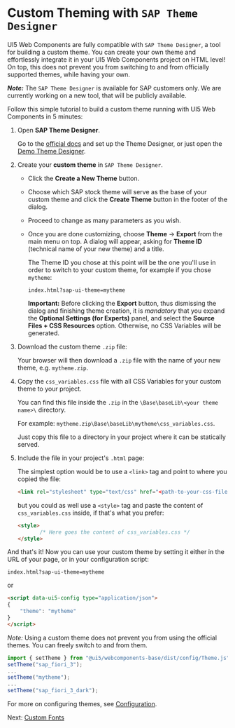 # Custom Theming with `SAP Theme Designer`

UI5 Web Components are fully compatible with `SAP Theme Designer`, a tool for building a custom theme. You can create your own theme and effortlessly integrate it in your UI5 Web Components project on HTML level! On top, this does not prevent you from switching to and from officially supported themes, while having your own.

<b>*Note:*</b> The `SAP Theme Designer` is available for SAP customers only. We are currently working on a new tool, that will be publicly available.

Follow this simple tutorial to build a custom theme running with UI5 Web Components in 5 minutes:

1. Open **SAP Theme Designer**.

   Go to the [official docs](https://help.sap.com/viewer/09f6818d8e064537973102d6289e2aca/Cloud/en-US/935325fb130d41449362181fb6020dd0.html) and set up the Theme Designer, or just open the [Demo Theme Designer](https://themedesigner-themedesignerdemo.dispatcher.eu2.hana.ondemand.com/index.html).

2. Create your **custom theme** in `SAP Theme Designer`.

    - Click the **Create a New Theme** button.

    - Choose which SAP stock theme will serve as the base of your custom theme and click the **Create Theme** button in the footer of the dialog.

    - Proceed to change as many parameters as you wish.

    - Once you are done customizing, choose **Theme** -> **Export** from the main menu on top. A dialog will appear,
      asking for **Theme ID** (technical name of your new theme) and a title.

      The Theme ID you chose at this point will be the one you'll use in order to switch to your custom theme, for example if you chose `mytheme`:

      `index.html?sap-ui-theme=mytheme`

      **Important:** Before clicking the **Export** button, thus dismissing the dialog and finishing theme creation,
      it is *mandatory* that you expand the **Optional Settings (for Experts)** panel, and select the **Source Files + CSS Resources** option.
      Otherwise, no CSS Variables will be generated.

3. Download the custom theme `.zip` file:

   Your browser will then download a `.zip` file with the name of your new theme, e.g. `mytheme.zip`.

4. Copy the `css_variables.css` file with all CSS Variables for your custom theme to your project.

   You can find this file inside the `.zip` in the `\Base\baseLib\<your theme name>\` directory.

   For example: `mytheme.zip\Base\baseLib\mytheme\css_variables.css`.

   Just copy this file to a directory in your project where it can be statically served.

5. Include the file in your project's `.html` page:

   The simplest option would be to use a `<link>` tag and point to where you copied the file:

   ```html
   <link rel="stylesheet" type="text/css" href="<path-to-your-css-file>/css_variables.css">
   ```

   but you could as well use a `<style>` tag and paste the content of `css_variables.css` inside,
   if that's what you prefer:

   ```html
   <style>
          /* Here goes the content of css_variables.css */
   </style>
   ```

And that's it! Now you can use your custom theme by setting it either in the URL of your page,
or in your configuration script:

`index.html?sap-ui-theme=mytheme`

or

```html
<script data-ui5-config type="application/json">
{
	"theme": "mytheme"
}
</script>
```

*Note:* Using a custom theme does not prevent you from using the official themes. You can freely switch to and from them.

```js
import { setTheme } from "@ui5/webcomponents-base/dist/config/Theme.js";
setTheme("sap_fiori_3");
...
setTheme("mytheme");
...
setTheme("sap_fiori_3_dark");
```

For more on configuring themes, see [Configuration](Configuration.md).
 	
Next: [Custom Fonts](02-fonts.md)
